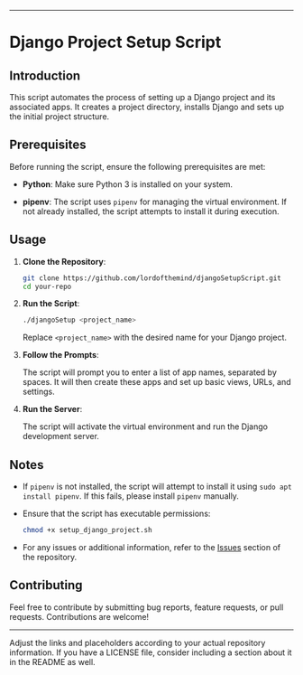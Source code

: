 
---

# Django Project Setup Script

## Introduction

This script automates the process of setting up a Django project and its associated apps. It creates a project directory, installs Django and sets up the initial project structure.

## Prerequisites

Before running the script, ensure the following prerequisites are met:

- **Python**: Make sure Python 3 is installed on your system.

- **pipenv**: The script uses `pipenv` for managing the virtual environment. If not already installed, the script attempts to install it during execution.

## Usage

1. **Clone the Repository**:

   ```bash
   git clone https://github.com/lordofthemind/djangoSetupScript.git
   cd your-repo
   ```

2. **Run the Script**:

   ```bash
   ./djangoSetup <project_name>
   ```

   Replace `<project_name>` with the desired name for your Django project.

3. **Follow the Prompts**:

   The script will prompt you to enter a list of app names, separated by spaces. It will then create these apps and set up basic views, URLs, and settings.

4. **Run the Server**:

   The script will activate the virtual environment and run the Django development server.

## Notes

- If `pipenv` is not installed, the script will attempt to install it using `sudo apt install pipenv`. If this fails, please install `pipenv` manually.

- Ensure that the script has executable permissions:

  ```bash
  chmod +x setup_django_project.sh
  ```

- For any issues or additional information, refer to the [Issues](https://github.com/lordofthemind/djangoSetupScript.git) section of the repository.

## Contributing

Feel free to contribute by submitting bug reports, feature requests, or pull requests. Contributions are welcome!

---

Adjust the links and placeholders according to your actual repository information. If you have a LICENSE file, consider including a section about it in the README as well.